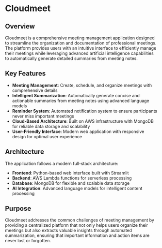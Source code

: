 # Cloudmeet

## Overview

Cloudmeet is a comprehensive meeting management application designed to streamline the organization and documentation of professional meetings. The platform provides users with an intuitive interface to efficiently manage their meetings while leveraging advanced artificial intelligence capabilities to automatically generate detailed summaries from meeting notes.

## Key Features

- **Meeting Management**: Create, schedule, and organize meetings with comprehensive details
- **Intelligent Summarization**: Automatically generate concise and actionable summaries from meeting notes using advanced language models
- **Reminder System**: Automated notification system to ensure participants never miss important meetings
- **Cloud-Based Architecture**: Built on AWS infrastructure with MongoDB for reliable data storage and scalability
- **User-Friendly Interface**: Modern web application with responsive design for optimal user experience

## Architecture

The application follows a modern full-stack architecture:
- **Frontend**: Python-based web interface built with Streamlit
- **Backend**: AWS Lambda functions for serverless processing
- **Database**: MongoDB for flexible and scalable data storage
- **AI Integration**: Advanced language models for intelligent content processing

## Purpose

Cloudmeet addresses the common challenges of meeting management by providing a centralized platform that not only helps users organize their meetings but also extracts valuable insights through automated summarization, ensuring that important information and action items are never lost or forgotten.
